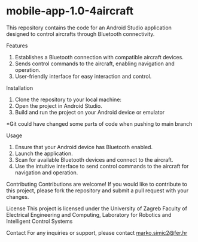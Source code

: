 # mobile-app-1.0-4aircraft

This repository contains the code for an Android Studio application designed to control aircrafts through Bluetooth connectivity.

Features
1. Establishes a Bluetooth connection with compatible aircraft devices.
2. Sends control commands to the aircraft, enabling navigation and operation.
3. User-friendly interface for easy interaction and control.

Installation
1. Clone the repository to your local machine:
2. Open the project in Android Studio.
3. Build and run the project on your Android device or emulator

*Git could have changed some parts of code when pushing to main branch

Usage
1. Ensure that your Android device has Bluetooth enabled.
2. Launch the application.
3. Scan for available Bluetooth devices and connect to the aircraft.
4. Use the intuitive interface to send control commands to the aircraft for navigation and operation.

Contributing
Contributions are welcome! If you would like to contribute to this project, please fork the repository and submit a pull request with your changes.

License
This project is licensed under the University of Zagreb Faculty of Electrical Engineering and Computing, Laboratory for Robotics and Intelligent Control Systems

Contact
For any inquiries or support, please contact marko.simic2@fer.hr

